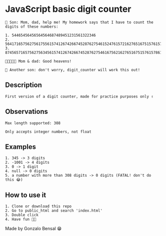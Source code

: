# JavaScript basic digit counter

    🐣 Son: Mom, dad, help me! My homework says that I have to count the digits of these numbers:
    
    1. 54465456456564564687489451231561322346 
    2. 564171657562756175561574126742667452876275461524761572162765167515761578612761675156756156786154765716518576517561852182167821678628167827862787621871278216782561 
    3. 87456571657562756345615741267426674528762754616756216276516751576157861271235678615476571651857635322167827862783243821654355615716518576517561852182167821678167515675615657165185763532216782786278324571651857635322167827834524571651857635322165466782786278324324234321234143223556769809876

    👩🏿‍🤝‍👩🏻 Mom & dad: Good heavens!

    🐥 Another son: don't worry, digit_counter will work this out!

## Description

    First version of a digit counter, made for practice purposes only ✌

## Observations
    Max length supported: 308

    Only accepts integer numbers, not float

## Examples
    1. 345 -> 3 digits
    2. -1001 -> 4 digits
    3. 0 -> 1 digit
    4. null -> 0 digits
    5. a number with more than 308 digits -> 0 digits (FATAL! don't do this 😂)

## How to use it
    1. Clone or download this repo
    2. Go to public_html and search 'index.html'
    3. Double click
    4. Have fun 🐱‍🏍

Made by Gonzalo Bensal 😁